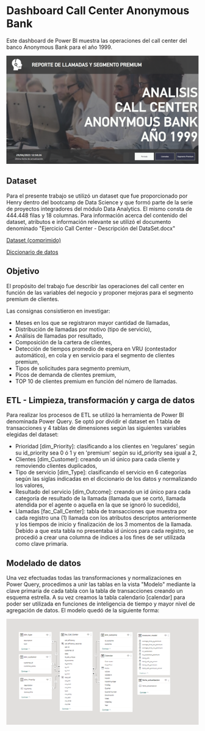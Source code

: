 
# Dashboard Call Center Anonymous Bank

Este dashboard de Power BI muestra las operaciones del call center del banco Anonymous Bank para el año 1999.




![Logo](https://github.com/scioffi96/Call-center-Anonymous-bank/blob/main/Portada.PNG?raw=true)

## Dataset

Para el presente trabajo se utilizó un dataset que fue proporcionado por Henry dentro del bootcamp de Data Science y que formó parte de la serie de proyectos integradores del módulo Data Analytics.
El mismo consta de 444.448 filas y 18 columnas. Para información acerca del contenido del dataset, atributos e información relevante se utilizó el documento denominado
"Ejercicio Call Center - Descripción del DataSet.docx"

[Dataset (comprimido)](https://github.com/scioffi96/Call-center-Anonymous-bank/blob/main/Call_Center_1999_DataSet.rar)

[Diccionario de datos](https://github.com/scioffi96/Call-center-Anonymous-bank/blob/main/Ejercicio%20Call%20Center%20-%20Descripci%C3%B3n%20del%20DataSet.docx)

## Objetivo

El propósito del trabajo fue describir las operaciones del call center en función de las variables del negocio y proponer mejoras para el segmento premium de clientes.

Las consignas consistieron en investigar: 
- Meses en los que se registraron mayor cantidad de llamadas,
- Distribución de llamadas por motivo (tipo de servicio),
- Análisis de llamadas por resultado,
- Composición de la cartera de clientes,
- Detección de tiempos promedio de espera en VRU (contestador automático), en cola y en servicio para el segmento de clientes premium,
- Tipos de solicitudes para segmento premium,
- Picos de demanda de clientes premium,
- TOP 10 de clientes premium en función del número de llamadas.
## ETL - Limpieza, transformación y carga de datos 

Para realizar los procesos de ETL se utilizó la herramienta de Power BI denominada Power Query. 
Se optó por dividir el dataset en 1 tabla de transacciones y 4 tablas de dimensiones según las siguientes variables elegidas del dataset:
- Prioridad [dim_Priority]: clasificando a los clientes en 'regulares' según su id_priority sea 0 ó 1 y en 'premium' según su id_priority sea igual a 2,
- Clientes [dim_Customer]: creando un id único para cada cliente y removiendo clientes duplicados,
- Tipo de servicio [dim_Type]: clasificando el servicio en 6 categorías según las siglas indicadas en el diccionario de los datos y normalizando los valores,
- Resultado del servicio [dim_Outcome]: creando un id único para cada categoría de resultado de la llamada (llamada que se cortó, llamada atendida por el agente o aquella en la que se ignoró lo sucedido),
- Llamadas [fac_Call_Center]: tabla de transacciones que muestra por cada registro una (1) llamada con los atributos descriptos anteriormente y los tiempos de inicio y finalización de los 3 momentos de la llamada. Debido a que esta tabla no presentaba id únicos para cada registro, se procedió a crear una columna de índices a los fines de ser utilizada como clave primaria.


## Modelado de datos

Una vez efectuadas todas las transformaciones y normalizaciones en Power Query, procedimos a unir las tablas en la vista "Modelo" mediante la clave primaria de cada tabla con la tabla de transacciones creando un esquema estrella. 
A su vez creamos la tabla calendario [calendar] para poder ser utilizada en funciones de inteligencia de tiempo y mayor nivel de agregación de datos.
El modelo quedó de la siguiente forma:

![Modelo](https://github.com/scioffi96/Call-center-Anonymous-bank/blob/main/Modelo.PNG?raw=true)
